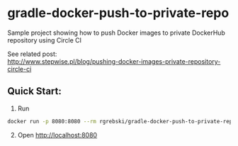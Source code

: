 # gradle-docker-push-to-private-repo
Sample project showing how to push Docker images to private DockerHub repository using Circle CI<br>

See related post: <br>
http://www.stepwise.pl/blog/pushing-docker-images-private-repository-circle-ci


## Quick Start:
1)  Run
```bash
docker run -p 8080:8080 --rm rgrebski/gradle-docker-push-to-private-repo:v.0.1.0
```
2)  Open <a href="http://localhost:8080">http://localhost:8080</a>